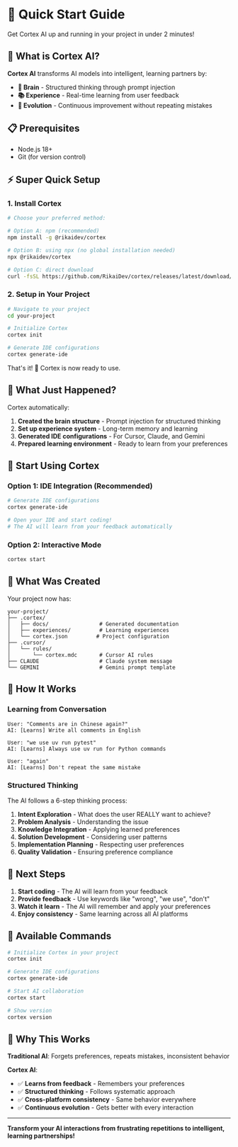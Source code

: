 # 🚀 Quick Start Guide

Get Cortex AI up and running in your project in under 2 minutes!

## 🎯 **What is Cortex AI?**

**Cortex AI** transforms AI models into intelligent, learning partners by:

- **🧠 Brain** - Structured thinking through prompt injection
- **📚 Experience** - Real-time learning from user feedback
- **🔄 Evolution** - Continuous improvement without repeating mistakes

## 📋 Prerequisites

- Node.js 18+
- Git (for version control)

## ⚡ Super Quick Setup

### 1. Install Cortex

```bash
# Choose your preferred method:

# Option A: npm (recommended)
npm install -g @rikaidev/cortex

# Option B: using npx (no global installation needed)
npx @rikaidev/cortex

# Option C: direct download
curl -fsSL https://github.com/RikaiDev/cortex/releases/latest/download/cortex-cli | sh
```

### 2. Setup in Your Project

```bash
# Navigate to your project
cd your-project

# Initialize Cortex
cortex init

# Generate IDE configurations
cortex generate-ide
```

That's it! 🎉 Cortex is now ready to use.

## 🎯 What Just Happened?

Cortex automatically:

1. **Created the brain structure** - Prompt injection for structured thinking
2. **Set up experience system** - Long-term memory and learning
3. **Generated IDE configurations** - For Cursor, Claude, and Gemini
4. **Prepared learning environment** - Ready to learn from your preferences

## 🚀 Start Using Cortex

### Option 1: IDE Integration (Recommended)

```bash
# Generate IDE configurations
cortex generate-ide

# Open your IDE and start coding!
# The AI will learn from your feedback automatically
```

### Option 2: Interactive Mode

```bash
cortex start
```

## 📁 What Was Created

Your project now has:

```
your-project/
├── .cortex/
│   ├── docs/                # Generated documentation
│   ├── experiences/         # Learning experiences
│   └── cortex.json         # Project configuration
├── .cursor/
│   └── rules/
│       └── cortex.mdc       # Cursor AI rules
├── CLAUDE                   # Claude system message
└── GEMINI                   # Gemini prompt template
```

## 🧠 How It Works

### **Learning from Conversation**

```
User: "Comments are in Chinese again?"
AI: [Learns] Write all comments in English

User: "we use uv run pytest"
AI: [Learns] Always use uv run for Python commands

User: "again"
AI: [Learns] Don't repeat the same mistake
```

### **Structured Thinking**

The AI follows a 6-step thinking process:

1. **Intent Exploration** - What does the user REALLY want to achieve?
2. **Problem Analysis** - Understanding the issue
3. **Knowledge Integration** - Applying learned preferences
4. **Solution Development** - Considering user patterns
5. **Implementation Planning** - Respecting user preferences
6. **Quality Validation** - Ensuring preference compliance

## 🎯 Next Steps

1. **Start coding** - The AI will learn from your feedback
2. **Provide feedback** - Use keywords like "wrong", "we use", "don't"
3. **Watch it learn** - The AI will remember and apply your preferences
4. **Enjoy consistency** - Same learning across all AI platforms

## 🔧 Available Commands

```bash
# Initialize Cortex in your project
cortex init

# Generate IDE configurations
cortex generate-ide

# Start AI collaboration
cortex start

# Show version
cortex version
```

## 🎯 **Why This Works**

**Traditional AI**: Forgets preferences, repeats mistakes, inconsistent behavior

**Cortex AI**:

- ✅ **Learns from feedback** - Remembers your preferences
- ✅ **Structured thinking** - Follows systematic approach
- ✅ **Cross-platform consistency** - Same behavior everywhere
- ✅ **Continuous evolution** - Gets better with every interaction

---

**Transform your AI interactions from frustrating repetitions to intelligent, learning partnerships!**

